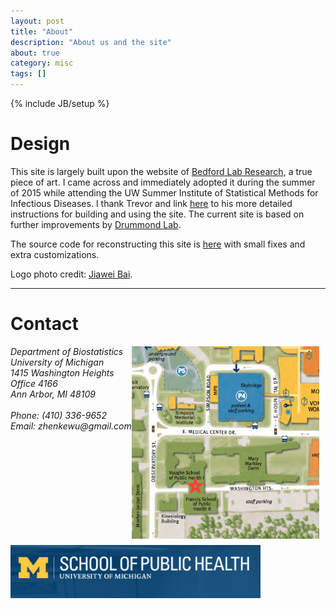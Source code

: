 ```yaml
---
layout: post
title: "About"
description: "About us and the site"
about: true
category: misc
tags: []
---
```

{% include JB/setup %}

<div class="bigspacer"></div>
<div class="bigspacer"></div>

<a name="about"></a>

# Design


This site is largely built upon the website of [Bedford Lab Research](http://bedford.io/), a true piece of art. I came across and immediately adopted it during the summer of 2015 while attending the UW Summer Institute of Statistical Methods for Infectious Diseases. I thank Trevor and link [here](http://bedford.io/misc/about/) to his more detailed instructions for building and using the site. The current site is based on further improvements by [Drummond Lab](http://drummondlab.org/). 

The source code for reconstructing this site is [here](https://github.com/zhenkewu/zhenkewu.github.io) with small
fixes and extra customizations.

Logo photo credit: [Jiawei Bai](http://www.biostat.jhsph.edu/~jbai/index.html).

<div class="bigspacer"></div>
<hr/>
<div class="bigspacer"></div>


<a name="contact"></a>

# Contact

<!-- [<img style="float:right;margin:0 10px 10px 0" src="/assets/images/jhsph-map.png">](https://goo.gl/7O9bZp =300x) -->

[<img src="/assets/images/umich-sph-map.png" alt="jhsph-map" style="width: 300px; float:right; margin:0 10px 10px 0"/>](http://goo.gl/HXM9Pi)

<address>
  Department of Biostatistics<br>
  University of Michigan<br>
  1415 Washington Heights<br> 
  Office 4166<br>
  Ann Arbor, MI 48109<br>
  <br>
  Phone: (410) 336-9652<br>
  Email: zhenkewu<span style="display:none">obfuscate</span>@gmail.com<br>
</address>

[<img src="/assets/images/umich-sph-logo.png" alt="jhsph-map" style="width: 400px; float:left; margin:0 10px 10px 0"/>](http://www.sph.umich.edu)

<div class="bigspacer"></div>
<div class="bigspacer"></div>
<div class="bigspacer"></div>




